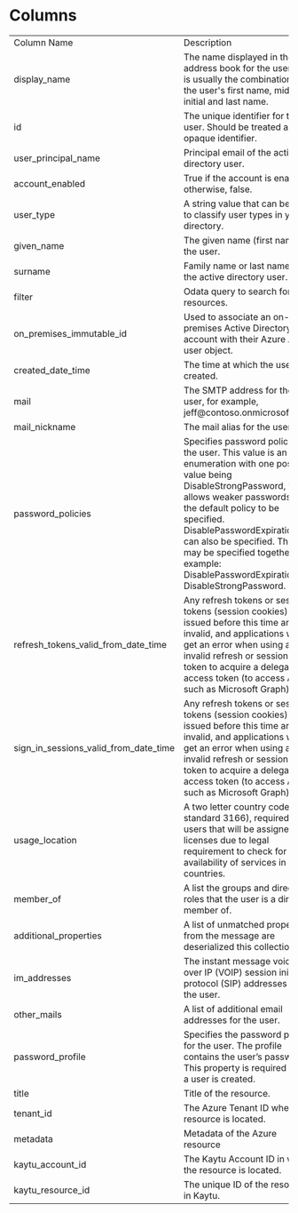 # Columns  

<table>
	<tr><td>Column Name</td><td>Description</td></tr>
	<tr><td>display_name</td><td>The name displayed in the address book for the user. This is usually the combination of the user&#39;s first name, middle initial and last name.</td></tr>
	<tr><td>id</td><td>The unique identifier for the user. Should be treated as an opaque identifier.</td></tr>
	<tr><td>user_principal_name</td><td>Principal email of the active directory user.</td></tr>
	<tr><td>account_enabled</td><td>True if the account is enabled; otherwise, false.</td></tr>
	<tr><td>user_type</td><td>A string value that can be used to classify user types in your directory.</td></tr>
	<tr><td>given_name</td><td>The given name (first name) of the user.</td></tr>
	<tr><td>surname</td><td>Family name or last name of the active directory user.</td></tr>
	<tr><td>filter</td><td>Odata query to search for resources.</td></tr>
	<tr><td>on_premises_immutable_id</td><td>Used to associate an on-premises Active Directory user account with their Azure AD user object.</td></tr>
	<tr><td>created_date_time</td><td>The time at which the user was created.</td></tr>
	<tr><td>mail</td><td>The SMTP address for the user, for example, jeff@contoso.onmicrosoft.com.</td></tr>
	<tr><td>mail_nickname</td><td>The mail alias for the user.</td></tr>
	<tr><td>password_policies</td><td>Specifies password policies for the user. This value is an enumeration with one possible value being DisableStrongPassword, which allows weaker passwords than the default policy to be specified. DisablePasswordExpiration can also be specified. The two may be specified together; for example: DisablePasswordExpiration, DisableStrongPassword.</td></tr>
	<tr><td>refresh_tokens_valid_from_date_time</td><td>Any refresh tokens or sessions tokens (session cookies) issued before this time are invalid, and applications will get an error when using an invalid refresh or sessions token to acquire a delegated access token (to access APIs such as Microsoft Graph).</td></tr>
	<tr><td>sign_in_sessions_valid_from_date_time</td><td>Any refresh tokens or sessions tokens (session cookies) issued before this time are invalid, and applications will get an error when using an invalid refresh or sessions token to acquire a delegated access token (to access APIs such as Microsoft Graph).</td></tr>
	<tr><td>usage_location</td><td>A two letter country code (ISO standard 3166), required for users that will be assigned licenses due to legal requirement to check for availability of services in countries.</td></tr>
	<tr><td>member_of</td><td>A list the groups and directory roles that the user is a direct member of.</td></tr>
	<tr><td>additional_properties</td><td>A list of unmatched properties from the message are deserialized this collection.</td></tr>
	<tr><td>im_addresses</td><td>The instant message voice over IP (VOIP) session initiation protocol (SIP) addresses for the user.</td></tr>
	<tr><td>other_mails</td><td>A list of additional email addresses for the user.</td></tr>
	<tr><td>password_profile</td><td>Specifies the password profile for the user. The profile contains the user’s password. This property is required when a user is created.</td></tr>
	<tr><td>title</td><td>Title of the resource.</td></tr>
	<tr><td>tenant_id</td><td>The Azure Tenant ID where the resource is located.</td></tr>
	<tr><td>metadata</td><td>Metadata of the Azure resource</td></tr>
	<tr><td>kaytu_account_id</td><td>The Kaytu Account ID in which the resource is located.</td></tr>
	<tr><td>kaytu_resource_id</td><td>The unique ID of the resource in Kaytu.</td></tr>
</table>
